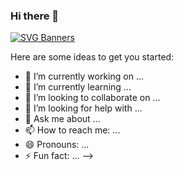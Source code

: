 ### Hi there 👋

[![SVG Banners](https://svg-banners.vercel.app/api?type=origin&text1=Krishanu%20Dev%20🤠&text2=💖%20Hello%20Guyzz&width=800&height=400)](https://github.com/Akshay090/svg-banners)

Here are some ideas to get you started:

- 🔭 I’m currently working on ...
- 🌱 I’m currently learning ...
- 👯 I’m looking to collaborate on ...
- 🤔 I’m looking for help with ...
- 💬 Ask me about ...
- 📫 How to reach me: ...
- 😄 Pronouns: ...
- ⚡ Fun fact: ...
-->
